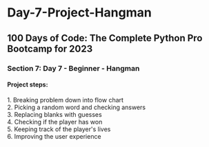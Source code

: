 # Day-7-Project-Hangman
<h2>100 Days of Code: The Complete Python Pro Bootcamp for 2023</h2>
<h3>Section 7: Day 7 - Beginner - Hangman</h3>
<h4>Project steps:</h4>
1. Breaking problem down into flow chart<br>
2. Picking a random word and checking answers<br>
3. Replacing blanks with guesses<br>
4. Checking if the player has won<br>
5. Keeping track of the player's lives<br>
6. Improving the user experience
